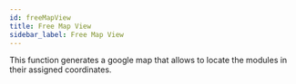```yaml
---
id: freeMapView
title: Free Map View
sidebar_label: Free Map View
---
```


This function generates a google map that allows to locate the modules in their assigned coordinates.


